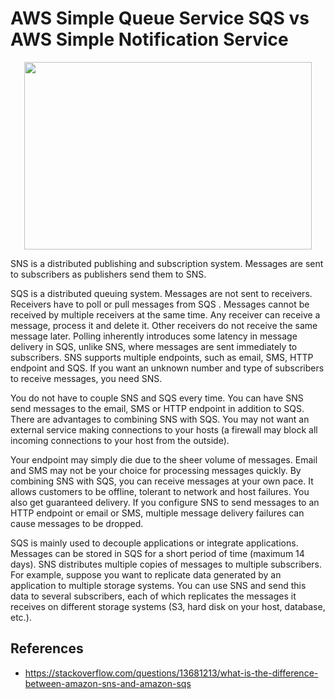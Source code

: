 # AWS Simple Queue Service SQS vs AWS Simple Notification Service

<p align="center">
  <img width="460" height="300" src="https://github.com/dimasx010/knowledge/assets/105082657/8a5adc1b-0f98-4476-bd75-6539c2800d28">
</p>

SNS is a distributed publishing and subscription system. Messages are sent to subscribers as publishers send them to SNS.

SQS is a distributed queuing system. Messages are not sent to receivers. Receivers have to poll or pull messages from SQS . Messages cannot be received by multiple receivers at the same time. Any receiver can receive a message, process it and delete it. Other receivers do not receive the same message later. Polling inherently introduces some latency in message delivery in SQS, unlike SNS, where messages are sent immediately to subscribers. SNS supports multiple endpoints, such as email, SMS, HTTP endpoint and SQS. If you want an unknown number and type of subscribers to receive messages, you need SNS.

You do not have to couple SNS and SQS every time. You can have SNS send messages to the email, SMS or HTTP endpoint in addition to SQS. There are advantages to combining SNS with SQS. You may not want an external service making connections to your hosts (a firewall may block all incoming connections to your host from the outside).

Your endpoint may simply die due to the sheer volume of messages. Email and SMS may not be your choice for processing messages quickly. By combining SNS with SQS, you can receive messages at your own pace. It allows customers to be offline, tolerant to network and host failures. You also get guaranteed delivery. If you configure SNS to send messages to an HTTP endpoint or email or SMS, multiple message delivery failures can cause messages to be dropped.

SQS is mainly used to decouple applications or integrate applications. Messages can be stored in SQS for a short period of time (maximum 14 days). SNS distributes multiple copies of messages to multiple subscribers. For example, suppose you want to replicate data generated by an application to multiple storage systems. You can use SNS and send this data to several subscribers, each of which replicates the messages it receives on different storage systems (S3, hard disk on your host, database, etc.).


## References
- https://stackoverflow.com/questions/13681213/what-is-the-difference-between-amazon-sns-and-amazon-sqs

